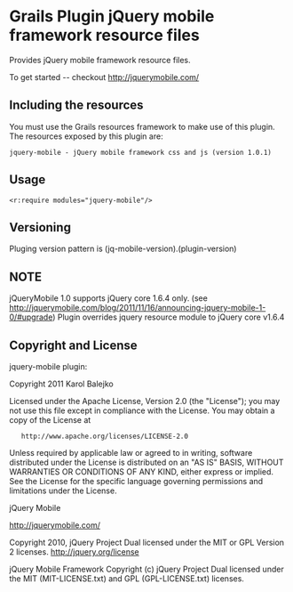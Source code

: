 Grails Plugin jQuery mobile framework resource files
====================================================

Provides jQuery mobile framework resource files.

To get started -- checkout http://jquerymobile.com/

Including the resources
------------------------

You must use the Grails resources framework to make use of this plugin. The resources exposed by this plugin are:

    jquery-mobile - jQuery mobile framework css and js (version 1.0.1)

Usage
-----

    <r:require modules="jquery-mobile"/>
    
Versioning
----------

Pluging version pattern is (jq-mobile-version).(plugin-version)


NOTE
----

jQueryMobile 1.0 supports jQuery core 1.6.4 only.
(see http://jquerymobile.com/blog/2011/11/16/announcing-jquery-mobile-1-0/#upgrade)
Plugin overrides jquery resource module to jQuery core v1.6.4


Copyright and License
---------------------

jquery-mobile plugin:

   Copyright 2011 Karol Balejko

   Licensed under the Apache License, Version 2.0 (the "License");
   you may not use this file except in compliance with the License.
   You may obtain a copy of the License at

       http://www.apache.org/licenses/LICENSE-2.0

   Unless required by applicable law or agreed to in writing, software
   distributed under the License is distributed on an "AS IS" BASIS,
   WITHOUT WARRANTIES OR CONDITIONS OF ANY KIND, either express or implied.
   See the License for the specific language governing permissions and
   limitations under the License.


jQuery Mobile

 http://jquerymobile.com/

 Copyright 2010, jQuery Project
 Dual licensed under the MIT or GPL Version 2 licenses.
 http://jquery.org/license

 jQuery Mobile Framework
 Copyright (c) jQuery Project
 Dual licensed under the MIT (MIT-LICENSE.txt) and GPL (GPL-LICENSE.txt) licenses.
